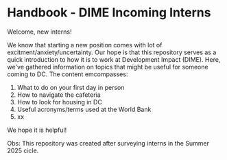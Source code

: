 # Handbook - DIME Incoming Interns
Welcome, new interns! 

We know that starting a new position comes with lot of excitment/anxiety/uncertainty. Our hope is that this repository serves as a quick introduction to how it is to work at Development Impact (DIME). Here, we've gathered information on topics that might be useful for someone coming to DC. The content emcompasses:

1. What to do on your first day in person
2. How to navigate the cafeteria
3. How to look for housing in DC
4. Useful acronyms/terms used at the World Bank
5. xx

We hope it is helpful! 

Obs: This repository was created after surveying interns in the Summer 2025 cicle. 
